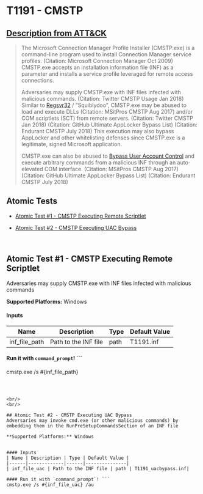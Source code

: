 # T1191 - CMSTP
## [Description from ATT&CK](https://attack.mitre.org/wiki/Technique/T1191)
<blockquote>The Microsoft Connection Manager Profile Installer (CMSTP.exe) is a command-line program used to install Connection Manager service profiles. (Citation: Microsoft Connection Manager Oct 2009) CMSTP.exe accepts an installation information file (INF) as a parameter and installs a service profile leveraged for remote access connections.

Adversaries may supply CMSTP.exe with INF files infected with malicious commands. (Citation: Twitter CMSTP Usage Jan 2018) Similar to [Regsvr32](https://attack.mitre.org/techniques/T1117) / ”Squiblydoo”, CMSTP.exe may be abused to load and execute DLLs (Citation: MSitPros CMSTP Aug 2017)  and/or COM scriptlets (SCT) from remote servers. (Citation: Twitter CMSTP Jan 2018) (Citation: GitHub Ultimate AppLocker Bypass List) (Citation: Endurant CMSTP July 2018) This execution may also bypass AppLocker and other whitelisting defenses since CMSTP.exe is a legitimate, signed Microsoft application.

CMSTP.exe can also be abused to [Bypass User Account Control](https://attack.mitre.org/techniques/T1088) and execute arbitrary commands from a malicious INF through an auto-elevated COM interface. (Citation: MSitPros CMSTP Aug 2017) (Citation: GitHub Ultimate AppLocker Bypass List) (Citation: Endurant CMSTP July 2018)</blockquote>

## Atomic Tests

- [Atomic Test #1 - CMSTP Executing Remote Scriptlet](#atomic-test-1---cmstp-executing-remote-scriptlet)

- [Atomic Test #2 - CMSTP Executing UAC Bypass](#atomic-test-2---cmstp-executing-uac-bypass)


<br/>

## Atomic Test #1 - CMSTP Executing Remote Scriptlet
Adversaries may supply CMSTP.exe with INF files infected with malicious commands

**Supported Platforms:** Windows


#### Inputs
| Name | Description | Type | Default Value | 
|------|-------------|------|---------------|
| inf_file_path | Path to the INF file | path | T1191.inf|

#### Run it with `command_prompt`! ```
cmstp.exe /s #{inf_file_path}
```



<br/>
<br/>

## Atomic Test #2 - CMSTP Executing UAC Bypass
Adversaries may invoke cmd.exe (or other malicious commands) by embedding them in the RunPreSetupCommandsSection of an INF file

**Supported Platforms:** Windows


#### Inputs
| Name | Description | Type | Default Value | 
|------|-------------|------|---------------|
| inf_file_uac | Path to the INF file | path | T1191_uacbypass.inf|

#### Run it with `command_prompt`! ```
cmstp.exe /s #{inf_file_uac} /au
```



<br/>
